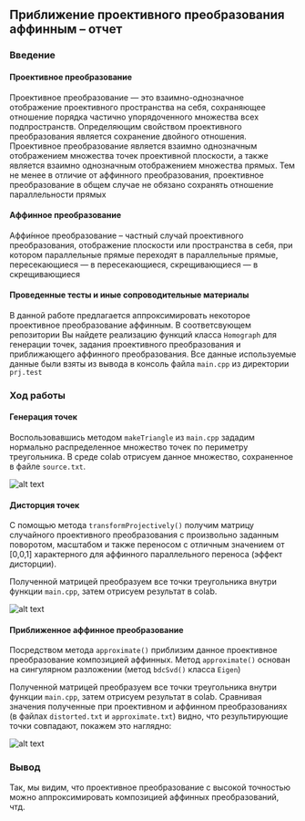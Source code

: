 ## Приближение проективного преобразования аффинным – отчет

### Введение

#### Проективное преобразование

Проективное преобразование — это взаимно-однозначное отображение проективного пространства на себя, сохраняющее отношение порядка частично упорядоченного множества всех подпространств. Определяющим свойством проективного преобразования является сохранение двойного отношения.
Проективное преобразование является взаимно однозначным отображением множества точек проективной плоскости, а также является взаимно однозначным отображением множества прямых. Тем не менее в отличие от аффинного преобразования, проективное преобразование в общем случае не обязано сохранять отношение параллельности прямых

#### Аффинное преобразование
Аффи́нное преобразование – частный случай проективного преобразования, отображение плоскости или пространства в себя, при котором параллельные прямые переходят в параллельные прямые, пересекающиеся — в пересекающиеся, скрещивающиеся — в скрещивающиеся

#### Проведенные тесты и иные сопроводительные материалы
В данной работе предлагается аппроксимировать некоторое проективное преобразование аффинным. В соответсвующем репозитории Вы найдете реализацию функций класса `Homograph` для генерации точек, задания проективного преобразования и приближающего аффинного преобразования. Все данные используемые данные были взяты из вывода в консоль файла `main.cpp` из директории `prj.test`


### Ход работы
#### Генерация точек

Воспользовавшись методом `makeTriangle` из `main.cpp` зададим нормально распределенное множество точек по периметру треугольника. В среде colab отрисуем данное множество, сохраненное в файле `source.txt`.

![alt text](sourceTriangle.png "Title")

#### Дисторция точек

С помощью метода `transformProjectively()` получим матрицу случайного проективного преобразования с произвольно заданным поворотом, масштабом и также переносом с отличным значением от [0,0,1] характерного для аффинного параллельного переноса (эффект дисторции).

Полученной матрицей преобразуем все точки треугольника внутри функции `main.cpp`, затем отрисуем результат в colab.

![alt text](distortedTriangle.png "Title")

#### Приближенное аффинное преобразование 

Посредством метода `approximate()` приблизим данное проективное преобразование композицией аффинных. Метод `approximate()` основан на сингулярном разложении (метод `bdcSvd()` класса `Eigen`)

Полученной матрицей преобразуем все точки треугольника внутри функции `main.cpp`, затем отрисуем результат в colab.
Сравнивая значения полученные при проективном и аффинном преобразованиях (в файлах `distorted.txt` и `approximate.txt`) видно, что результирующие точки совпадают, покажем это наглядно:

![alt text](distortedTriangle.png "Title")

### Вывод 

Так, мы видим, что проективное преобразование с высокой точностью можно аппроксимировать композицией аффинных преобразований, чтд.

